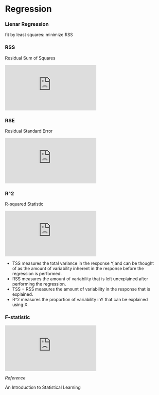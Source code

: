 Regression
==========

### Lienar Regression

fit by least squares: minimize RSS

### RSS

Residual Sum of Squares

![\textrm{RSS}=e_1^2+e_2^2+\cdots+e_n^2](http://latex.codecogs.com/gif.latex?%5Ctextrm%7BRSS%7D%3De_1%5E2&plus;e_2%5E2&plus;%5Ccdots&plus;e_n%5E2)

### RSE

Residual Standard Error

![\textrm{RSE}=\sqrt{\frac{1}{n-2}\textrm{RSS}}=\sqrt{\frac{1}{n-2}\sum_{i=1}^{n}(y_i-\hat{y}_i)^2}](http://latex.codecogs.com/gif.latex?%5Ctextrm%7BRSE%7D%3D%5Csqrt%7B%5Cfrac%7B1%7D%7Bn-2%7D%5Ctextrm%7BRSS%7D%7D%3D%5Csqrt%7B%5Cfrac%7B1%7D%7Bn-2%7D%5Csum_%7Bi%3D1%7D%5E%7Bn%7D%28y_i-%5Chat%7By%7D_i%29%5E2%7D)

### R^2

R-squared Statistic

![R^2=\frac{\textrm{TSS}-\textrm{RSS}}{\textrm{TSS}}=1-\frac{\textrm{RSS}}{\textrm{TSS}}](http://latex.codecogs.com/gif.latex?R%5E2%3D%5Cfrac%7B%5Ctextrm%7BTSS%7D-%5Ctextrm%7BRSS%7D%7D%7B%5Ctextrm%7BTSS%7D%7D%3D1-%5Cfrac%7B%5Ctextrm%7BRSS%7D%7D%7B%5Ctextrm%7BTSS%7D%7D)

- TSS measures the total variance in the response Y,and can be thought of as the amount of variability inherent in the response before the
regression is performed.
- RSS measures the amount of variability that is left unexplained after performing the regression.
- TSS − RSS measures the amount of variability in the response that is explained.
- R^2 measures the proportion of variability inY that can be explained using X.

### F-statistic

![F=\frac{(\textrm{TSS}-\textrm{RSS})/p}{\textrm{RSS}/(n-p-1)}](http://latex.codecogs.com/gif.latex?F%3D%5Cfrac%7B%28%5Ctextrm%7BTSS%7D-%5Ctextrm%7BRSS%7D%29/p%7D%7B%5Ctextrm%7BRSS%7D/%28n-p-1%29%7D)

*Reference*

An Introduction to Statistical Learning
